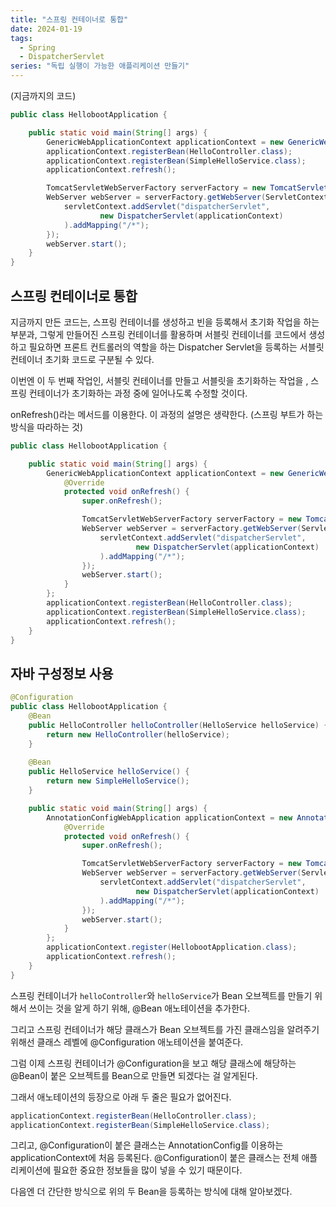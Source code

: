 ```yaml
---
title: "스프링 컨테이너로 통합"
date: 2024-01-19
tags:
  - Spring
  - DispatcherServlet
series: "독립 실행이 가능한 애플리케이션 만들기"
---
```

(지금까지의 코드)
```java
public class HellobootApplication {

    public static void main(String[] args) {
        GenericWebApplicationContext applicationContext = new GenericWebApplicationContext(); //WebApplicationContext로 전환
        applicationContext.registerBean(HelloController.class);
        applicationContext.registerBean(SimpleHelloService.class);
        applicationContext.refresh();

        TomcatServletWebServerFactory serverFactory = new TomcatServletWebServerFactory();
        WebServer webServer = serverFactory.getWebServer(ServletContext -> {
            servletContext.addServlet("dispatcherServlet",
                    new DispatcherServlet(applicationContext)
            ).addMapping("/*");
        });
        webServer.start();
    }
}
```

## 스프링 컨테이너로 통합
지금까지 만든 코드는, 스프링 컨테이너를 생성하고 빈을 등록해서 초기화 작업을 하는 부분과, 그렇게 만들어진 스프링 컨테이너를 활용하며 서블릿 컨테이너를 코드에서 생성하고 필요하면 프론트 컨트롤러의 역할을 하는 Dispatcher Servlet을 등록하는 서블릿 컨테이너 초기화 코드로 구분될 수 있다.

이번엔 이 두 번째 작업인, 서블릿 컨테이너를 만들고 서블릿을 초기화하는 작업을 , 스프링 컨테이너가 초기화하는 과정 중에 일어나도록 수정할 것이다.

onRefresh()라는 메서드를 이용한다. 이 과정의 설명은 생략한다. (스프링 부트가 하는 방식을 따라하는 것)

```java
public class HellobootApplication {

    public static void main(String[] args) {
        GenericWebApplicationContext applicationContext = new GenericWebApplicationContext() {
            @Override
            protected void onRefresh() {
                super.onRefresh();

                TomcatServletWebServerFactory serverFactory = new TomcatServletWebServerFactory();
                WebServer webServer = serverFactory.getWebServer(ServletContext -> {
                    servletContext.addServlet("dispatcherServlet",
                            new DispatcherServlet(applicationContext)
                    ).addMapping("/*");
                });
                webServer.start();
            }
        };
        applicationContext.registerBean(HelloController.class);
        applicationContext.registerBean(SimpleHelloService.class);
        applicationContext.refresh();
    }
}
```

## 자바 구성정보 사용

```java
@Configuration
public class HellobootApplication {
    @Bean
    public HelloController helloController(HelloService helloService) {
        return new HelloController(helloService);
    }
    
    @Bean
    public HelloService helloService() {
        return new SimpleHelloService();
    }

    public static void main(String[] args) {
        AnnotationConfigWebApplication applicationContext = new AnnotationConfigWebApplicationContext() {
            @Override
            protected void onRefresh() {
                super.onRefresh();

                TomcatServletWebServerFactory serverFactory = new TomcatServletWebServerFactory();
                WebServer webServer = serverFactory.getWebServer(ServletContext -> {
                    servletContext.addServlet("dispatcherServlet",
                            new DispatcherServlet(applicationContext)
                    ).addMapping("/*");
                });
                webServer.start();
            }
        };
        applicationContext.register(HellobootApplication.class);
        applicationContext.refresh();
    }
}
```
스프링 컨테이너가 `helloController`와 `helloService`가 Bean 오브젝트를 만들기 위해서 쓰이는 것을 알게 하기 위해, @Bean 애노테이션을 추가한다.

그리고 스프링 컨테이너가 해당 클래스가 Bean 오브젝트를 가진 클래스임을 알려주기 위해선 클래스 레벨에 @Configuration 애노테이션을 붙여준다.

그럼 이제 스프링 컨테이너가 @Configuration을 보고 해당 클래스에 해당하는 @Bean이 붙은 오브젝트를 Bean으로 만들면 되겠다는 걸 알게된다.

그래서 애노테이션의 등장으로 아래 두 줄은 필요가 없어진다.
```java
applicationContext.registerBean(HelloController.class);
applicationContext.registerBean(SimpleHelloService.class);
```

그리고, @Configuration이 붙은 클래스는 AnnotationConfig를 이용하는 applicationContext에 처음 등록된다.
@Configuration이 붙은 클래스는 전체 애플리케이션에 필요한 중요한 정보들을 많이 넣을 수 있기 때문이다.

다음엔 더 간단한 방식으로 위의 두 Bean을 등록하는 방식에 대해 알아보겠다.